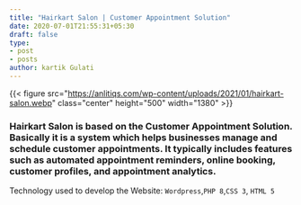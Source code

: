 ```yaml
---
title: "Hairkart Salon | Customer Appointment Solution"
date: 2020-07-01T21:55:31+05:30
draft: false
type:
- post
- posts
author: kartik Gulati 
---
```


{{< figure src="https://anlitiqs.com/wp-content/uploads/2021/01/hairkart-salon.webp"  class="center" height="500" width="1380" >}}

### Hairkart Salon is based on the Customer Appointment Solution. Basically it is a system which helps businesses manage and schedule customer appointments. It typically includes features such as automated appointment reminders, online booking, customer profiles, and appointment analytics.


Technology used to develop the Website: ```Wordpress```,```PHP 8```,```CSS 3```, ```HTML 5```
